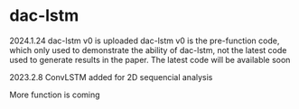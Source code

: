 # dac-lstm

2024.1.24 dac-lstm v0 is uploaded
    dac-lstm v0 is the pre-function code, which only used to demonstrate the ability of dac-lstm, not the latest code used to generate results in the paper. The latest code will be available soon

2023.2.8 ConvLSTM added for 2D sequencial analysis

More function is coming
